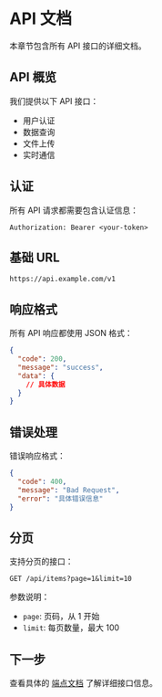 # API 文档

本章节包含所有 API 接口的详细文档。

## API 概览

我们提供以下 API 接口：

- 用户认证
- 数据查询
- 文件上传
- 实时通信

## 认证

所有 API 请求都需要包含认证信息：

```http
Authorization: Bearer <your-token>
```

## 基础 URL

```
https://api.example.com/v1
```

## 响应格式

所有 API 响应都使用 JSON 格式：

```json
{
  "code": 200,
  "message": "success",
  "data": {
    // 具体数据
  }
}
```

## 错误处理

错误响应格式：

```json
{
  "code": 400,
  "message": "Bad Request",
  "error": "具体错误信息"
}
```

## 分页

支持分页的接口：

```http
GET /api/items?page=1&limit=10
```

参数说明：

- `page`: 页码，从 1 开始
- `limit`: 每页数量，最大 100

## 下一步

查看具体的 [端点文档](./endpoints.md) 了解详细接口信息。